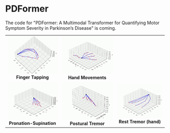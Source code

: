 # PDFormer
The code for "PDFormer: A Multimodal Transformer for Quantifying Motor Symptom Severity in Parkinson’s Disease" is coming.

<table>
  <tr>
    <td align="center">
      <img src="demos/finger_tapping.gif" width="260"/><br/>
      <b>Finger Tapping</b>
    </td>
    <td align="center">
      <img src="demos/hand_movements.gif" width="260"/><br/>
      <b>Hand Movements</b>
    </td>
  </tr>
  <tr>
    <td align="center">
      <img src="demos/Pronation-supination.gif" width="260"/><br/>
      <b>Pronation-Supination</b>
    </td>
    <td align="center">
      <img src="demos/postural_tremor.gif" width="260"/><br/>
      <b>Postural Tremor</b>
    </td>
      <td align="center">
      <img src="demos/rest_tremor_hand.gif" width="260"/><br/>
      <b>Rest Tremor (hand)</b>
    </td>
  </tr>
</table>
